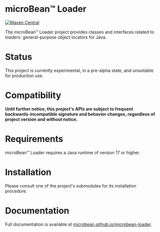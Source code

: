 # microBean™ Loader

[![Maven Central](https://maven-badges.herokuapp.com/maven-central/org.microbean/microbean-loader/badge.svg)](https://maven-badges.herokuapp.com/maven-central/org.microbean/microbean-loader)

The microBean™ Loader project provides classes and interfaces related
to _loaders_: general-purpose object locators for Java.

# Status

This project is currently experimental, in a pre-alpha state, and
unsuitable for production use.

# Compatibility

**Until further notice, this project's APIs are subject to frequent
backwards-incompatible signature and behavior changes, regardless of
project version and without notice.**

# Requirements

microBean™ Loader requires a Java runtime of version 17 or higher.

# Installation

Please consult one of the project's submodules for its installation
procedure.

# Documentation

Full documentation is available at
[microbean.github.io/microbean-loader](https://microbean.github.io/microbean-loader/).
